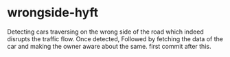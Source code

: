 # wrongside-hyft
Detecting cars traversing on the wrong side of the road which indeed disrupts the traffic flow. Once detected, Followed by fetching the data of the car and making the owner aware about the same. 
first commit after this.
